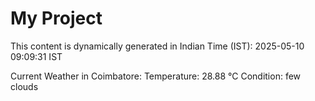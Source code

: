 # My Project

This content is dynamically generated in Indian Time (IST): 2025-05-10 09:09:31 IST


Current Weather in Coimbatore:
Temperature: 28.88 °C
Condition: few clouds
